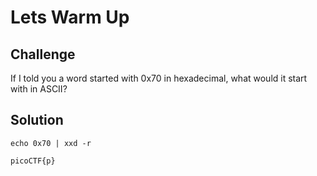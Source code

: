 # Lets Warm Up

## Challenge
If I told you a word started with 0x70 in hexadecimal, what would it start with in ASCII? 

## Solution
```
echo 0x70 | xxd -r
```
`picoCTF{p}`
